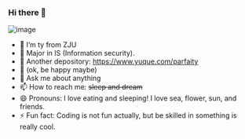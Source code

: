 ### Hi there 👋

<!--
**1045334875/1045334875** is a ✨ _special_ ✨ repository because its `README.md` (this file) appears on your GitHub profile.

Here are some ideas to get you started:
-->
![image](https://user-images.githubusercontent.com/75437240/163340242-ae6cd21c-e98d-4e6c-b4e1-59cee405cdee.png)

- 🔭 I’m ty from ZJU
- 🌱 Major in IS (Information security).
- 👯 Another depository: https://www.yuque.com/parfaity
- 🤔 (ok, be happy maybe)
- 💬 Ask me about anything 
- 📫 How to reach me: ~~sleep and dream~~ 
- 😄 Pronouns: I love eating and sleeping! I love sea, flower, sun, and friends.
- ⚡ Fun fact: Coding is not fun actually, but be skilled in something is really cool.

